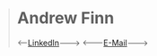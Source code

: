> # Andrew Finn
> <--[LinkedIn](https://go.afinn.me/linkedin)--->  <---[E-Mail](mailto:a@afinn.me?subject=%5BRefer%3AGitHub%5D)--->
